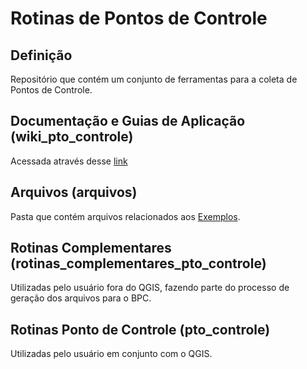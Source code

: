 # Rotinas de Pontos de Controle

## Definição

Repositório que contém um conjunto de ferramentas para a coleta de Pontos de Controle.

## Documentação e Guias de Aplicação (wiki_pto_controle)

Acessada através desse [link](https://dsgoficial.github.io/pto_controle/)

## Arquivos (arquivos)

Pasta que contém arquivos relacionados aos [Exemplos](https://dsgoficial.github.io/pto_controle/docs/exemplos).

## Rotinas Complementares (rotinas_complementares_pto_controle)

Utilizadas pelo usuário fora do QGIS, fazendo parte do processo de geração dos arquivos para o BPC.

## Rotinas Ponto de Controle (pto_controle)

Utilizadas pelo usuário em conjunto com o QGIS.
